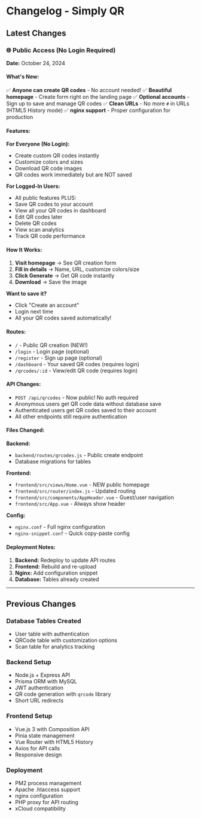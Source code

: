 # Changelog - Simply QR

## Latest Changes

### 🌐 Public Access (No Login Required)

**Date:** October 24, 2024

#### What's New:

✅ **Anyone can create QR codes** - No account needed!
✅ **Beautiful homepage** - Create form right on the landing page
✅ **Optional accounts** - Sign up to save and manage QR codes
✅ **Clean URLs** - No more `#` in URLs (HTML5 History mode)
✅ **nginx support** - Proper configuration for production

#### Features:

**For Everyone (No Login):**
- Create custom QR codes instantly
- Customize colors and sizes
- Download QR code images
- QR codes work immediately but are NOT saved

**For Logged-In Users:**
- All public features PLUS:
- Save QR codes to your account
- View all your QR codes in dashboard
- Edit QR codes later
- Delete QR codes
- View scan analytics
- Track QR code performance

#### How It Works:

1. **Visit homepage** → See QR creation form
2. **Fill in details** → Name, URL, customize colors/size
3. **Click Generate** → Get QR code instantly
4. **Download** → Save the image

**Want to save it?**
- Click "Create an account"
- Login next time
- All your QR codes saved automatically!

#### Routes:

- `/` - Public QR creation (NEW!)
- `/login` - Login page (optional)
- `/register` - Sign up page (optional)
- `/dashboard` - Your saved QR codes (requires login)
- `/qrcodes/:id` - View/edit QR code (requires login)

#### API Changes:

- `POST /api/qrcodes` - Now public! No auth required
- Anonymous users get QR code data without database save
- Authenticated users get QR codes saved to their account
- All other endpoints still require authentication

#### Files Changed:

**Backend:**
- `backend/routes/qrcodes.js` - Public create endpoint
- Database migrations for tables

**Frontend:**
- `frontend/src/views/Home.vue` - NEW public homepage
- `frontend/src/router/index.js` - Updated routing
- `frontend/src/components/AppHeader.vue` - Guest/user navigation
- `frontend/src/App.vue` - Always show header

**Config:**
- `nginx.conf` - Full nginx configuration
- `nginx-snippet.conf` - Quick copy-paste config

#### Deployment Notes:

1. **Backend:** Redeploy to update API routes
2. **Frontend:** Rebuild and re-upload
3. **Nginx:** Add configuration snippet
4. **Database:** Tables already created

---

## Previous Changes

### Database Tables Created
- User table with authentication
- QRCode table with customization options
- Scan table for analytics tracking

### Backend Setup
- Node.js + Express API
- Prisma ORM with MySQL
- JWT authentication
- QR code generation with `qrcode` library
- Short URL redirects

### Frontend Setup
- Vue.js 3 with Composition API
- Pinia state management
- Vue Router with HTML5 History
- Axios for API calls
- Responsive design

### Deployment
- PM2 process management
- Apache .htaccess support
- nginx configuration
- PHP proxy for API routing
- xCloud compatibility

